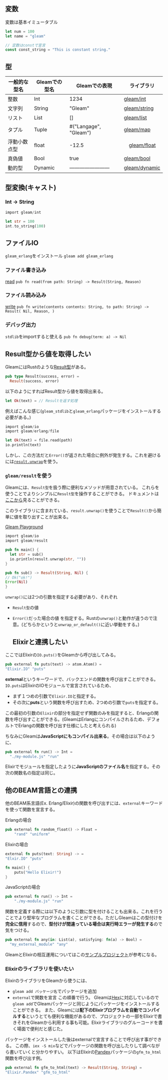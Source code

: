 ## 変数

変数は基本イミュータブル
```rust
let num = 100
let name = "gleam"

// 定数はconstで宣言 
const const_string = "This is constant string."
```

## 型

一般的な型名 | Gleamでの型名 | Gleamでの表現 | ライブラリ
-------------|--------------|---------------|----------------
整数 | Int | 1234 | [gleam/int](https://hexdocs.pm/gleam_stdlib/gleam/int.html#module-name)
文字列 | String | "Gleam" | [gleam/string](https://hexdocs.pm/gleam_stdlib/gleam/string.html)
リスト | List | [] | [gleam/list](https://hexdocs.pm/gleam_stdlib/gleam/list.html)
タプル | Tuple | #("Langage", "Gleam") | [gleam/map](https://hexdocs.pm/gleam_stdlib/gleam/map.html)
浮動小数点型 | float | -12.5 |　[gleam/float](https://hexdocs.pm/gleam_stdlib/gleam/float.html)
真偽値 | Bool | true | [gleam/bool](https://hexdocs.pm/gleam_stdlib/gleam/bool.html#module-name)
動的型 | Dynamic | ———————— | [gleam/dynamic](https://hexdocs.pm/gleam_stdlib/gleam/dynamic.html) |


## 型変換(キャスト)

### Int -> String

```rust
import gleam/int

let str = 100
int.to_string(100)
```

## ファイルIO
`gleam_erlang`をインストール
`gleam add gleam_erlang`

### ファイル書き込み
[read](https://hexdocs.pm/gleam_erlang/gleam/erlang/file.html#read)
`pub fn read(from path: String) -> Result(String, Reason)`

### ファイル読み込み
[write](https://hexdocs.pm/gleam_erlang/gleam/erlang/file.html#write)
`pub fn write(contents contents: String, to path: String) -> Result( Nil, Reason, )`

### デバッグ出力
`stdlib`をimportすると使える
`pub fn debug(term: a) -> Nil`

## Result型から値を取得したい
GleamにはRustのような[Result型](https://hexdocs.pm/gleam_experimental_stdlib/gleam/result/#Result)がある。
```rust
pub type Result(success, error) =
  Result(success, error)
```

以下のようにすればResult型から値を取得出来る。
```rust
let Ok(text) = // Resultを返す処理
```

例えばこんな感じ(`gleam_stdlib`と`gleam_erlang`パッケージをインストールする必要がある。)
```rust
import gleam/io
import gleam/erlang/file

let Ok(text) = file.read(path)
io.println(text)
```

しかし、この方法だと`Error()`が返された場合に例外が発生する。これを避けるには[`result.unwrap`](https://hexdocs.pm/gleam_stdlib/gleam/result.html#unwrap)を使う。

### `gleam/result`を使う
Gleamには、`Result型`を扱う際に便利なメソッドが用意されている。
これらを使うことでよりシンプルに`Result型`を操作することができる。
ドキュメントは[ここから](https://hexdocs.pm/gleam_stdlib/gleam/result.html)見ることができる。

このライブラリに含まれている、`result.unwrap()`を使うことで`Result()`から簡単に値を取り出すことが出来る。

[Gleam Playground](https://johndoneth.github.io/gleam-playground/?s=JYWwDg9gTgLgBAcwDYFMCGID0wIChSSyKoaZQoDOArkjLrmFQEZwBmAdnCGsOwBQBKOAG9ccOKngUYUOAF441JoLFwcAOjBReMJP3LVa6quwDuUNGD7SoAGjgAiBwIG4AvvUYsOi5oLgAtAB8cABKlDQwfADKMrwI9gBywEhCopiYcADyANZ8DhA5AITOuACiUFDQfMmp7kA)
```rust
import gleam/io
import gleam/result

pub fn main() {
  let str = sub()
  io.println(result.unwrap(str, ""))
}

pub fn sub() -> Result(String, Nil) {
// Ok("ok!")
Error(Nil)
}
```

`unwrap()`には2つの引数を指定する必要があり、それぞれ
- `Result型`の値
- `Error()`だった場合の値
を指定する。Rustの`unwrap()`と動作が違うので注意。(どちらかというと`unwrap_or_default()`に近い挙動をする。)

	## Elixirと連携したい
ここではElixirの`IO.puts()`をGleamから呼び出してみる。
```rust
pub external fn puts(text) -> atom.Atom() =
"Elixir.IO" "puts"
```
**external**というキーワードで、バックエンドの関数を呼び出すことができる。`IO.puts`はElixirのIOモジュールで宣言されているため、

- まず１つめの引数で`Elixir.IO`と指定する。
- その次に**puts**という関数を呼び出すため、2つめの引数で`puts`を指定する。

この最初の引数の`Elixir`の部分を指定せず関数のみを指定すると、Erlangの関数を呼び出すことができる。(GleamはErlangにコンパイルされるため、デフォルトでErlangの関数を呼び出す仕様にしたと考えられる)

ちなみにGleamは**JavaScriptにもコンパイル出来る**。その場合は以下のように、
```rust
pub external fn run() -> Int =
  "./my-module.js" "run"
```
Elixirでモジュールを指定したように**JavaScriptのファイル名**を指定する。その次の関数名の指定は同じ。

## 他のBEAM言語との連携

他のBEAM系言語(Ex. Erlang/Elixir)の関数を呼び出すには、`external`キーワードを使って関数を宣言する。

Erlangの場合
```rust
pub external fn random_float() -> Float =
	"rand" "uniform"
```

Elixirの場合
```rust
external fn puts(text: String) -> =
"Elxir.IO" "puts"

fn main() {
	puts("Hello Elixir!")
}
```
JavaScriptの場合
```rust
pub external fn run() -> Int =
	"./my-module.js" "run"
```
関数を定義する際には以下のように引数に型を付けることも出来る。これを行うことでより堅牢なプログラムを書くことができる。ただしGleamはこの型付けを**完全に信用**するので、**型付けが間違っている場合は実行時エラーが発生する**ので気をつける。
```rust
pub external fn any(in: List(a), satisfying: fn(a) -> Bool) =
  "my_external_module" "any"
```
GleamとElixirの相互運用についてはこの[サンプルプロジェクト](https://github.com/gleam-lang/mix_gleam/tree/main/test_projects/basic_project)が参考になる。

### Elixirのライブラリを使いたい
ElixirのライブラリをGleamから使うには、
- `gleam add パッケージ名`でパッケージを追加
- `external`で関数を宣言
この順番で行う。
Gleamは[Hex]()に対応しているので`gleam add`でGleamパッケージと同じようにパッケージをインストールすることができる。
また、Gleamには**配下のElixirプログラムを自動でコンパイルする**というとても便利な機能があるので、プロジェクトの一部をElixirで書きそれをGleamから利用する事も可能。Elixirライブラリのグルーコードを書く場面で便利だと感じた。

パッケージをインストールした後はexternalで宣言することで呼び出す事ができる。
この際、`iex -S mix`などでパッケージの関数を呼び出したりして調べながら書いていくと分かりやすい。
以下はElixirの[Pandex](https://hex.pm/packages/pandex)パッケージの`gfm_to_html`関数を呼び出す例。
```rust
pub external fn gfm_to_html(text) -> Result(String, String) =
"Elixir.Pandex" "gfm_to_html"
```